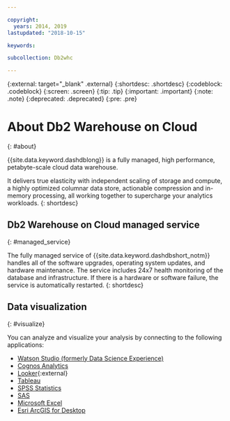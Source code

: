 ```yaml
---

copyright:
  years: 2014, 2019
lastupdated: "2018-10-15"

keywords:

subcollection: Db2whc

---
```


<!-- Attribute definitions --> 
{:external: target="_blank" .external}
{:shortdesc: .shortdesc}
{:codeblock: .codeblock}
{:screen: .screen}
{:tip: .tip}
{:important: .important}
{:note: .note}
{:deprecated: .deprecated}
{:pre: .pre}

# About Db2 Warehouse on Cloud
{: #about}

{{site.data.keyword.dashdblong}} is a fully managed, high performance, petabyte-scale cloud data warehouse.

It delivers true elasticity with independent scaling of storage and compute, a highly optimized columnar data store, actionable compression and in-memory processing, all working together to supercharge your analytics workloads.
{: shortdesc}

## Db2 Warehouse on Cloud managed service
{: #managed_service}

The fully managed service of {{site.data.keyword.dashdbshort_notm}} handles all of the software upgrades, operating system updates, and hardware maintenance. The service includes 24x7 health monitoring of the database and infrastructure. If there is a hardware or software failure, the service is automatically restarted.
{: shortdesc}

<!-- ## Provisioning of Db2 Warehouse on Cloud
{: #whse_provision}

The {{site.data.keyword.dashdbshort_notm}} database can be provisioned on {{site.data.keyword.BluSoftlayer_full}} and for AWS.
{: shortdesc}

If you want to have the data warehouse provisioned for AWS, select the **MPP Small for AWS** plan. -->

## Data visualization
{: #visualize}

You can analyze and visualize your analysis by connecting to the following applications:

- [Watson Studio (formerly Data Science Experience)](/docs/services/Db2whc/connecting?topic=Db2whc-ds#watson_studio)
- [Cognos Analytics](/docs/services/Db2whc/connecting?topic=Db2whc-data_vis_bi#cognos)
- [Looker](https://docs.looker.com/setup-and-management/connecting-to-db){:external}
- [Tableau](/docs/services/Db2whc/connecting?topic=Db2whc-data_vis_bi#tableau)
- [SPSS Statistics](/docs/services/Db2whc/connecting?topic=Db2whc-ds#spss_stats)
- [SAS](/docs/services/Db2whc/connecting?topic=Db2whc-ds#sas)
- [Microsoft Excel](/docs/services/Db2whc/connecting?topic=Db2whc-data_vis_bi#excel)
- [Esri ArcGIS for Desktop](/docs/services/Db2whc/connecting?topic=Db2whc-data_vis_bi#esri_arcgis)


